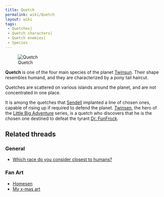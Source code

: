 ```yaml
---
title: Quetch
permalink: wiki/Quetch
layout: wiki
tags:
 - Quetches| 
 - Quetch characters| 
 - Quetch enemies| 
 - Species
---
```


<figure>
<img src="src/assets/lba1/_characters/quetchanim.gif" title="Quetch" />
<figcaption>Quetch</figcaption>
</figure>

**Quetch** is one of the four main species of the planet
[Twinsun](Twinsun "wikilink"). Their shape resembles humand, and they
are characterized by a pony tail haircut.

Quetches are scattered on various islands around the planet, and are not
concentrated in one place.

It is among the quetches that [Sendell](Sendell "wikilink") implanted a
line of chosen ones, capable of rising up if required to defend the
planet. [Twinsen](Twinsen "wikilink"), the hero of the [Little Big
Adventure](Little_Big_Adventure "wikilink") series, is a quetch who
discovers that he is the chosen one destined to defeat the tyrant [Dr.
FunFrock](Dr._FunFrock "wikilink").

## Related threads

### General

- [Which race do you consider closest to
  humans?](https://forum.magicball.net/showthread.php?t=4303)

### Fan Art

- [Homesen](https://forum.magicball.net/showthread.php?t=11142)
- [My x-mas art](https://forum.magicball.net/showthread.php?t=4757)
